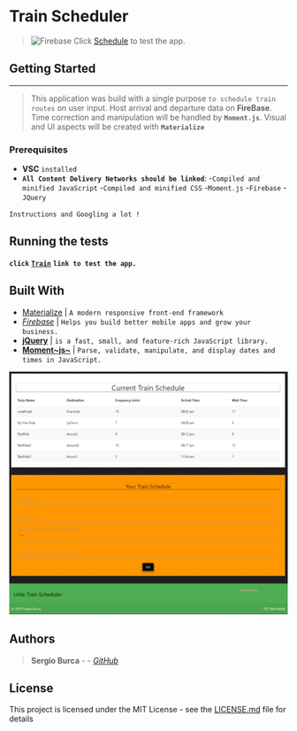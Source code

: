 # Train Scheduler
> ![Firebase](https://www.shareicon.net/download/2016/07/08/117548_google.ico)
Click  [Schedule](https://mecaniser.github.io/Train-Scheduler/) to test the app.

## Getting Started
____
> This application was build with a single purpose `to schedule train routes` on user input. Host arrival and departure data on **FireBase**. Time correction and manipulation will be handled by **`Moment.js`**. Visual and UI aspects will be created with __`Materialize`__
### Prerequisites
* **VSC** `installed`
* **`All Content Delivery Networks should be linked`**:
-`Compiled and minified JavaScript`
-`Compiled and minified CSS`
-`Moment.js`
-`Firebase`
-`JQuery`

```
Instructions and Googling a lot !
```


## Running the tests

**`click`** [**`Train`**](https://mecaniser.github.io/Train-Scheduler/) **`link to test the app.`** 

## Built With

* [Materialize](http://materializecss.com/) | `A modern responsive front-end framework` 
* [_Firebase_](https://firebase.google.com/) | `Helps you build better mobile apps and grow your business.`
* [**jQuery**](https://jquery.com/) | `is a fast, small, and feature-rich JavaScript library.`
*  [**Moment~js~**](https://momentjs.com/) | `Parse, validate, manipulate, and display dates and times in JavaScript.`

![Illustration](assets/images/Trn_Schdlr.PNG) 
## Authors

> **Sergio Burca** -  - [*GitHub*](https://github.com/mecaniser)

## License

This project is licensed under the MIT License - see the [LICENSE.md](LICENSE.md) file for details
